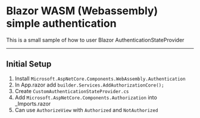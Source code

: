 # Blazor WASM (Webassembly) simple authentication

This is a small sample of how to user Blazor AuthenticationStateProvider

----

## Initial Setup
1. Install ```Microsoft.AspNetCore.Components.WebAssembly.Authentication```
1. In App.razor add ```builder.Services.AddAuthorizationCore();```
1. Create ```CustomAuthenticationStateProvider.cs```
1. Add ```Microsoft.AspNetCore.Components.Authorization``` into _Imports.razor
1. Can use ```AuthorizeView``` with ```Authorized``` and ```NotAuthorized```